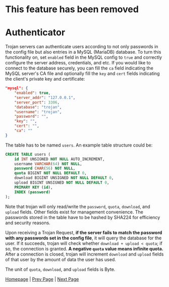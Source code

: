 # This feature has been removed

# Authenticator

Trojan servers can authenticate users according to not only passwords in the config file but also entries in a MySQL (MariaDB) database. To turn this functionality on, set `enabled` field in the MySQL config to `true` and correctly configure the server address, credentials, and etc. If you would like to connect to the database securely, you can fill the `ca` field indicating the MySQL server's CA file and optionally fill the `key` and `cert` fields indicating the client's private key and certificate:

```json
"mysql": {
    "enabled": true,
    "server_addr": "127.0.0.1",
    "server_port": 3306,
    "database": "trojan",
    "username": "trojan",
    "password": "",
    "key": "",
    "cert": "",
    "ca": ""
}
```

The table has to be named `users`. An example table structure could be:

```sql
CREATE TABLE users (
    id INT UNSIGNED NOT NULL AUTO_INCREMENT,
    username VARCHAR(64) NOT NULL,
    password CHAR(56) NOT NULL,
    quota BIGINT NOT NULL DEFAULT 0,
    download BIGINT UNSIGNED NOT NULL DEFAULT 0,
    upload BIGINT UNSIGNED NOT NULL DEFAULT 0,
    PRIMARY KEY (id),
    INDEX (password)
);
```

Note that trojan will only read/write the `password`, `quota`, `download`, and `upload` fields. Other fields exist for management convenience. The passwords stored in the table have to be hashed by SHA224 for efficiency and security reasons.

Upon receiving a Trojan Request, **if the server fails to match the password with any passwords set in the config file**, it will query the database for the user. If it succeeds, trojan will check whether `download + upload < quota`; if so, the connection is granted. **A negative `quota` value means infinite quota.** After a connection is closed, trojan will increment `download` and `upload` fields of that user by the amount of data the user has used.

The unit of `quota`, `download`, and `upload` fields is Byte.

[Homepage](.) | [Prev Page](config) | [Next Page](build)
